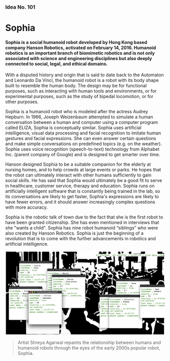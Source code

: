 ### Idea No. 101
# Sophia

#### Sophia is a social humanoid robot developed by Hong Kong based company Hanson Robotics, activated on February 14, 2016. Humanoid robotics is an important branch of biomimetic robotics and is not only associated with science and engineering disciplines but also deeply connected to social, legal, and ethical domains.

With a disputed history and origin that is said to date back to the Automaton and Leonardo Da Vinci, the humanoid robot is a robot with its body shape built to resemble the human body. The design may be for functional purposes, such as interacting with human tools and environments, or for experimental purposes, such as the study of bipedal locomotion, or for other purposes.

 Sophia is a humanoid robot who is modeled after the actress Audrey Hepburn.  In 1966, Joseph Weizenbaum attempted to simulate a human conversation between a human and computer using a computer program called ELIZA, Sophia is conceptually similar. Sophia uses artificial intelligence, visual data processing and facial recognition to imitate human gestures and facial expressions. She can even answer certain questions and make simple conversations on predefined topics (e.g. on the weather). Sophia uses voice recognition (speech-to-text) technology from Alphabet Inc. (parent company of Google) and is designed to get smarter over time.

Hanson designed Sophia to be a suitable companion for the elderly at nursing homes, and to help crowds at large events or parks. He hopes that the robot can ultimately interact with other humans sufficiently to gain social skills. He has said that Sophia would ultimately be a good fit to serve in healthcare, customer service, therapy and education. Sophia runs on artificially intelligent software that is constantly being trained in the lab, so its conversations are likely to get faster, Sophia's expressions are likely to have fewer errors, and it should answer increasingly complex questions with more accuracy.

Sophia is the robotic talk of town due to the fact that she is the first robot to have been granted citizenship. She has even mentioned in interviews that she "wants a child". Sophia has nine robot humanoid “siblings” who were also created by Hanson Robotics. Sophia is just the beginning of a revolution that is to come with the further advancements in robotics and artificial intelligence.

![](Finished_Work.png)
> Artist Shreya Agarwal repaints the relationship between humans and humanoid robots through the eyes of the early 2000s popular robot, Sophia.
